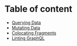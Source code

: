 # Table of content
* [Querying Data](querying-data.md)
* [Mutating Data](mutating-data.md)
* [Colocating Fragments](colocating-fragments.md)
* [Linting GraphQL](linting-graphql.md)
